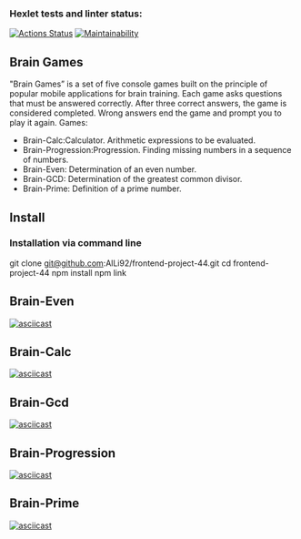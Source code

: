 ### Hexlet tests and linter status:

[![Actions Status](https://github.com/AlLi92/frontend-project-44/actions/workflows/hexlet-check.yml/badge.svg)](https://github.com/AlLi92/frontend-project-44/actions)
[![Maintainability](https://api.codeclimate.com/v1/badges/77ff7b1e5aead27f83a5/maintainability)](https://codeclimate.com/github/AlLi92/frontend-project-44/maintainability)
## Brain Games
"Brain Games” is a set of five console games built on the principle of popular mobile applications for brain training. Each game asks questions that must be answered correctly. After three correct answers, the game is considered completed. Wrong answers end the game and prompt you to play it again.
Games:
- Brain-Calc:Calculator. Arithmetic expressions to be evaluated.
- Brain-Progression:Progression. Finding missing numbers in a sequence of numbers.
- Brain-Even: Determination of an even number.
- Brain-GCD: Determination of the greatest common divisor.
- Brain-Prime: Definition of a prime number.
## Install
### Installation via command line
git clone git@github.com:AlLi92/frontend-project-44.git
cd frontend-project-44
npm install
npm link
## Brain-Even
[![asciicast](https://asciinema.org/a/657369.svg)](https://asciinema.org/a/657369)
## Brain-Calc
[![asciicast](https://asciinema.org/a/657739.svg)](https://asciinema.org/a/657739)
## Brain-Gcd
[![asciicast](https://asciinema.org/a/657761.svg)](https://asciinema.org/a/657761)
## Brain-Progression
[![asciicast](https://asciinema.org/a/657778.svg)](https://asciinema.org/a/657778)
## Brain-Prime
[![asciicast](https://asciinema.org/a/657860.svg)](https://asciinema.org/a/657860)